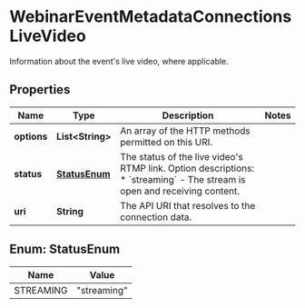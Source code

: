 

# WebinarEventMetadataConnectionsLiveVideo

Information about the event's live video, where applicable.

## Properties

| Name | Type | Description | Notes |
|------------ | ------------- | ------------- | -------------|
|**options** | **List&lt;String&gt;** | An array of the HTTP methods permitted on this URI. |  |
|**status** | [**StatusEnum**](#StatusEnum) | The status of the live video&#39;s RTMP link.  Option descriptions:  * &#x60;streaming&#x60; - The stream is open and receiving content.  |  |
|**uri** | **String** | The API URI that resolves to the connection data. |  |



## Enum: StatusEnum

| Name | Value |
|---- | -----|
| STREAMING | &quot;streaming&quot; |




